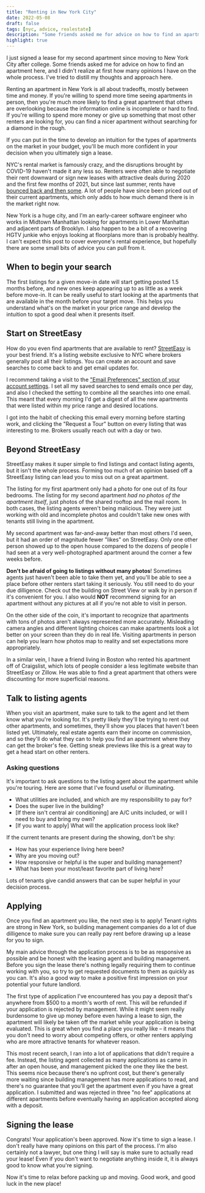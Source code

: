 ```yaml
---
title: "Renting in New York City"
date: 2022-05-08
draft: false
tags: [nyc, advice, realestate]
description: "Some friends asked me for advice on how to find an apartment in NYC, and I didn't realize at first how many opinions I have on the whole process."
highlight: true
---
```


I just signed a lease for my second apartment since moving to New York City after college. Some friends asked me for advice on how to find an apartment here, and I didn't realize at first how many opinions I have on the whole process. I've tried to distill my thoughts and approach here.

Renting an apartment in New York is all about tradeoffs, mostly between time and money. If you're willing to spend more time seeing apartments in person, then you're much more likely to find a great apartment that others are overlooking because the information online is incomplete or hard to find. If you're willing to spend more money or give up something that most other renters are looking for, you can find a nicer apartment without searching for a diamond in the rough.

If you can put in the time to develop an intuition for the types of apartments on the market in your budget, you'll be much more confident in your decision when you ultimately sign a lease.

<!--more-->

NYC's rental market is famously crazy, and the disruptions brought by COVID-19 haven't made it any less so. Renters were often able to negotiate their rent downward or sign new leases with attractive deals during 2020 and the first few months of 2021, but since last summer, rents have [bounced back and then some](https://www.globest.com/2021/08/25/new-york-passes-san-francisco-as-the-most-expensive-rental-market/?slreturn=20220404122002). A lot of people have since been priced out of their current apartments, which only adds to how much demand there is in the market right now.

New York is a huge city, and I'm an early-career software engineer who works in Midtown Manhattan looking for apartments in Lower Manhattan and adjacent parts of Brooklyn. I also happen to be a bit of a recovering HGTV junkie who enjoys looking at floorplans more than is probably healthy. I can't expect this post to cover everyone's rental experience, but hopefully there are some small bits of advice you can pull from it.

## When to begin your search

The first listings for a given move-in date will start getting posted 1.5 months before, and new ones keep appearing up to as little as a week before move-in. It can be really useful to start looking at the apartments that are available in the month before your target move. This helps you understand what's on the market in your price range and develop the intuition to spot a good deal when it presents itself.

## Start on StreetEasy

How do you even find apartments that are available to rent? [StreetEasy](https://streeteasy.com) is your best friend. It's a listing website exclusive to NYC where brokers generally post all their listings. You can create an account and save searches to come back to and get email updates for.

I recommend taking a visit to the ["Email Preferences" section of your account settings](https://streeteasy.com/nyc/user/email_preferences). I set all my saved searches to send emails once per day, and also I checked the setting to combine all the searches into one email. This meant that every morning I'd get a digest of all the new apartments that were listed within my price range and desired locations.

I got into the habit of checking this email every morning before starting work, and clicking the "Request a Tour" button on every listing that was interesting to me. Brokers usually reach out with a day or two.

## Beyond StreetEasy

StreetEasy makes it super simple to find listings and contact listing agents, but it isn't the whole process. Forming too much of an opinion based off a StreetEasy listing can lead you to miss out on a great apartment.

The listing for my first apartment only had a photo for one out of its four bedrooms. The listing for my second apartment _had no photos of the apartment itself_, just photos of the shared rooftop and the mail room. In both cases, the listing agents weren't being malicious. They were just working with old and incomplete photos and couldn't take new ones with tenants still living in the apartment.

My second apartment was far-and-away better than most others I'd seen, but it had an order of magnitude fewer "likes" on StreetEasy. Only one other person showed up to the open house compared to the dozens of people I had seen at a very well-photographed apartment around the corner a few weeks before.

**Don't be afraid of going to listings without many photos**! Sometimes agents just haven't been able to take them yet, and you'll be able to see a place before other renters start taking it seriously. You still need to do your due dilligence. Check out the building on Street View or walk by in person if it's convenient for you. I also would **NOT** recommend signing for an apartment without any pictures at all if you're not able to visit in person.

On the other side of the coin, it's important to recognize that apartments with tons of photos aren't always represented more accurately. Misleading camera angles and different lighting choices can make apartments look a lot better on your screen than they do in real life. Visiting apartments in person can help you learn how photos map to reality and set expectations more appropriately.

In a similar vein, I have a friend living in Boston who rented his apartment off of Craigslist, which lots of people consider a less legitimate website than StreetEasy or Zillow. He was able to find a great apartment that others were discounting for more superficial reasons.

## Talk to listing agents

When you visit an apartment, make sure to talk to the agent and let them know what you're looking for. It's pretty likely they'll be trying to rent out other apartments, and sometimes, they'll show you places that haven't been listed yet. Ultimately, real estate agents earn their income on commission, and so they'll do what they can to help you find an apartment where they can get the broker's fee. Getting sneak previews like this is a great way to get a head start on other renters.

### Asking questions

It's important to ask questions to the listing agent about the apartment while you're touring. Here are some that I've found useful or illuminating.

- What utilities are included, and which are my responsibility to pay for?
- Does the super live in the building?
- [If there isn't central air conditioning] are A/C units included, or will I need to buy and bring my own?
- [If you want to apply] What will the application process look like?

If the current tenants are present during the showing, don't be shy:

- How has your experience living here been?
- Why are you moving out?
- How responsive or helpful is the super and building management?
- What has been your most/least favorite part of living here?

Lots of tenants give candid answers that can be super helpful in your decision process.

## Applying

Once you find an apartment you like, the next step is to apply! Tenant rights are strong in New York, so building management companies do a lot of due dilligence to make sure you can really pay rent before drawing up a lease for you to sign.

My main advice through the application process is to be as responsive as possible and be honest with the leasing agent and building management. Before you sign the lease there's nothing legally requiring them to continue working with you, so try to get requested documents to them as quickly as you can. It's also a good way to make a positive first impression on your potential your future landlord.

The first type of application I've encountered has you pay a deposit that's anywhere from $500 to a month's worth of rent. This will be refunded if your application is rejected by management. While it might seem really burdensome to give up money before even having a lease to sign, the apartment will likely be taken off the market while your application is being evaluated. This is great when you find a place you really like – it means that you don't need to worry about competing offers, or other renters applying who are more attractive tenants for whatever reason.

This most recent search, I ran into a lot of applications that didn't require a fee. Instead, the listing agent collected as many applications as came in after an open house, and management picked the one they like the best. This seems nice because there's no upfront cost, but there's generally more waiting since building management has more applications to read, and there's no guarantee that you'll get the apartment even if you have a great application. I submitted and was rejected in three "no fee" applications at different apartments before eventually having an application accepted along with a deposit.

## Signing the lease

Congrats! Your application's been approved. Now it's time to sign a lease. I don't really have many opinions on this part of the process. I'm also certainly not a lawyer, but one thing I will say is make sure to actually read your lease! Even if you don't want to negotiate anything inside it, it is always good to know what you're signing.

Now it's time to relax before packing up and moving. Good work, and good luck in the new place!
